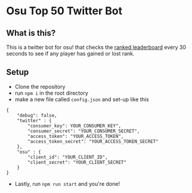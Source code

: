 # Osu Top 50 Twitter Bot

## What is this?
This is a twitter bot for osu! that checks the [ranked leaderboard](https://osu.ppy.sh/rankings/osu/performance) every 30 seconds to see if any player has gained or lost rank.

## Setup
- Clone the repository
- run `npm i` in the root directory
- make a new file called `config.json` and set-up like this
```
{
    "debug": false,
    "twitter" : {
        "consumer_key": YOUR_CONSUMER_KEY",
        "consumer_secret": "YOUR_CONSUMER_SECRET",
        "access_token": "YOUR_ACCESS_TOKEN",
        "access_token_secret": "YOUR_ACCESS_TOKEN_SECRET"
    },
    "osu" : {
        "client_id": "YOUR_CLIENT_ID",
        "client_secret": "YOUR_CLIENT_SECRET"
    }
}
```
- Lastly, run `npm run start` and you're done!
